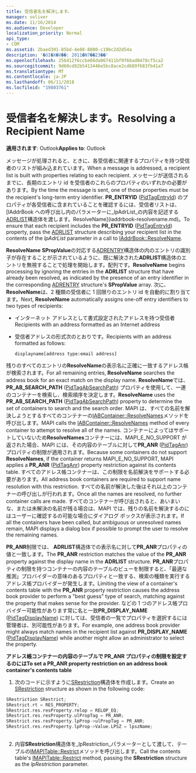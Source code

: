 ```yaml
---
title: 受信者名を解決します。
manager: soliver
ms.date: 11/16/2014
ms.audience: Developer
localization_priority: Normal
api_type:
- COM
ms.assetid: 2baed391-85bd-4e88-8800-c19bc2d2d54a
description: '�ŏI�X�V��: 2011�N7��23��'
ms.openlocfilehash: 256412f6ccbe66da067411bf9f66ad0478cf5ca2
ms.sourcegitcommit: 9d60cd82b5413446e5bc8ace2cd689f683fb41a7
ms.translationtype: MT
ms.contentlocale: ja-JP
ms.lasthandoff: 06/11/2018
ms.locfileid: "19803761"
---
```

# <a name="resolving-a-recipient-name"></a><span data-ttu-id="88eb4-103">受信者名を解決します。</span><span class="sxs-lookup"><span data-stu-id="88eb4-103">Resolving a Recipient Name</span></span>

  
  
<span data-ttu-id="88eb4-104">**適用されます**: Outlook</span><span class="sxs-lookup"><span data-stu-id="88eb4-104">**Applies to**: Outlook</span></span> 
  
<span data-ttu-id="88eb4-105">メッセージが処理されると、ときに、各受信者に関連するプロパティを持つ受信者のリストが組み込まれています。</span><span class="sxs-lookup"><span data-stu-id="88eb4-105">When a message is addressed, a recipient list is built with properties relating to each recipient.</span></span> <span data-ttu-id="88eb4-106">メッセージが送信されるまでに、長期のエントリ id を受信者のこれらのプロパティのいずれかの必要があります。</span><span class="sxs-lookup"><span data-stu-id="88eb4-106">By the time the message is sent, one of those properties must be the recipient's long-term entry identifier.</span></span> <span data-ttu-id="88eb4-107">**PR_ENTRYID** ([PidTagEntryId](pidtagentryid-canonical-property.md)) のプロパティが各受信者に含まれていることを確認するには、受信者リストは、 [IAddrBook への呼び出し内のパラメーターに_lpAdrList_の内容を記述する[ADRLIST](adrlist.md)構造体を渡します。ResolveName](iaddrbook-resolvename.md)。</span><span class="sxs-lookup"><span data-stu-id="88eb4-107">To ensure that each recipient includes the **PR_ENTRYID** ([PidTagEntryId](pidtagentryid-canonical-property.md)) property, pass the [ADRLIST](adrlist.md) structure describing your recipient list in the contents of the  _lpAdrList_ parameter in a call to [IAddrBook::ResolveName](iaddrbook-resolvename.md).</span></span>
  
 <span data-ttu-id="88eb4-108">**ResolveName** **SPropValue**の対応する[ADRENTRY](adrentry.md)構造体の内のエントリの識別子が存在することが示されているように、既に解決された**ADRLIST**構造体のエントリを無視することで処理を開始します。配列です。</span><span class="sxs-lookup"><span data-stu-id="88eb4-108">**ResolveName** begins processing by ignoring the entries in the **ADRLIST** structure that have already been resolved, as indicated by the presence of an entry identifier in the corresponding [ADRENTRY](adrentry.md) structure's **SPropValue** array.</span></span> <span data-ttu-id="88eb4-109">次に、 **ResolveName**は、2 種類の受信者に 1 回限りのエントリ id を自動的に割り当てます。</span><span class="sxs-lookup"><span data-stu-id="88eb4-109">Next, **ResolveName** automatically assigns one-off entry identifiers to two types of recipients:</span></span> 
  
- <span data-ttu-id="88eb4-110">インターネット アドレスとして書式設定されたアドレスを持つ受信者</span><span class="sxs-lookup"><span data-stu-id="88eb4-110">Recipients with an address formatted as an Internet address</span></span>
    
- <span data-ttu-id="88eb4-111">受信者アドレスの形式次のとおりです。</span><span class="sxs-lookup"><span data-stu-id="88eb4-111">Recipients with an address formatted as follows:</span></span>
    
     `displayname[address type:email address]`
    
<span data-ttu-id="88eb4-112">残りのすべてのエントリの**ResolveName**の表示名に正確に一致するアドレス帳が検索されます。</span><span class="sxs-lookup"><span data-stu-id="88eb4-112">For all remaining entries, **ResolveName** searches the address book for an exact match on the display name.</span></span> <span data-ttu-id="88eb4-113">**ResolveName**では、 **PR_AB_SEARCH_PATH** ([PidTagAbSearchPath](pidtagabsearchpath-canonical-property.md)) プロパティを使用して、一連のコンテナーを検索し、検索順序を決定します。</span><span class="sxs-lookup"><span data-stu-id="88eb4-113">**ResolveName** uses the **PR_AB_SEARCH_PATH** ([PidTagAbSearchPath](pidtagabsearchpath-canonical-property.md)) property to determine the set of containers to search and the search order.</span></span> <span data-ttu-id="88eb4-114">MAPI は、すべての名前を解決しようとするすべてのコンテナーの[IABContainer::ResolveNames](iabcontainer-resolvenames.md)メソッドを呼び出します。</span><span class="sxs-lookup"><span data-stu-id="88eb4-114">MAPI calls the [IABContainer::ResolveNames](iabcontainer-resolvenames.md) method of every container to attempt to resolve all of the names.</span></span> <span data-ttu-id="88eb4-115">コンテナーによってはサポートしていないため**ResolveNames**コンテナーには、MAPI_E_NO_SUPPORT が返された場合、MAPI には、その内容のテーブルに対して**PR_ANR** ([PidTagAnr](pidtaganr-canonical-property.md)) プロパティの制限が適用されます。</span><span class="sxs-lookup"><span data-stu-id="88eb4-115">Because some containers do not support **ResolveNames**, if the container returns MAPI_E_NO_SUPPORT, MAPI applies a **PR_ANR** ([PidTagAnr](pidtaganr-canonical-property.md)) property restriction against its contents table.</span></span> <span data-ttu-id="88eb4-116">すべてのアドレス帳コンテナーは、この制限を名前解決をサポートする必要があります。</span><span class="sxs-lookup"><span data-stu-id="88eb4-116">All address book containers are required to support name resolution with this restriction.</span></span> <span data-ttu-id="88eb4-117">すべての名前が解決した後はそれ以上のコンテナーの呼び出しが行われます。</span><span class="sxs-lookup"><span data-stu-id="88eb4-117">Once all the names are resolved, no further container calls are made.</span></span> <span data-ttu-id="88eb4-118">すべてのコンテナーが呼び出されると、あいまいな、または未解決の名前が残る場合は、MAPI では、残りの名前を解決するのにはユーザーに確認するの可能な場合にダイアログ ボックスが表示されます。</span><span class="sxs-lookup"><span data-stu-id="88eb4-118">If all the containers have been called, but ambiguous or unresolved names remain, MAPI displays a dialog box if possible to prompt the user to resolve the remaining names.</span></span>
  
<span data-ttu-id="88eb4-119">**PR_ANR**制限では、 **ADRLIST**構造体での表示名に対して**PR_ANR**プロパティの値と一致します。</span><span class="sxs-lookup"><span data-stu-id="88eb4-119">The **PR_ANR** restriction matches the value of the **PR_ANR** property against the display name in the **ADRLIST** structure.</span></span> <span data-ttu-id="88eb4-120">**PR_ANR**プロパティの制限を持つコンテナーの内容のテーブルのビューを制限すると、「最適な推測」プロバイダーの意味のあるプロパティと一致する、検索の種類を実行するアドレス帳プロバイダーが発生します。</span><span class="sxs-lookup"><span data-stu-id="88eb4-120">Limiting the view of a container's contents table with the **PR_ANR** property restriction causes the address book provider to perform a "best guess" type of search, matching against the property that makes sense for the provider.</span></span> <span data-ttu-id="88eb4-121">などの 1 つのアドレス帳プロバイダー可能性があります常に名と一致**PR_DISPLAY_NAME** ([PidTagDisplayName](pidtagdisplayname-canonical-property.md)) に対しては、受信者の一覧でプロパティを選択するには管理者は、別可能性があります。</span><span class="sxs-lookup"><span data-stu-id="88eb4-121">For example, one address book provider might always match names in the recipient list against **PR_DISPLAY_NAME** ([PidTagDisplayName](pidtagdisplayname-canonical-property.md)) while another might allow an administrator to select the property.</span></span>
  
 <span data-ttu-id="88eb4-122">**アドレス帳コンテナーの内容のテーブルで PR_ANR プロパティの制限を設定するのには**</span><span class="sxs-lookup"><span data-stu-id="88eb4-122">**To set a PR_ANR property restriction on an address book container's contents table**</span></span>
  
1. <span data-ttu-id="88eb4-123">次のコードに示すように[SRestriction](srestriction.md)構造体を作成します。</span><span class="sxs-lookup"><span data-stu-id="88eb4-123">Create an [SRestriction](srestriction.md) structure as shown in the following code:</span></span> 
    
  ```cpp
  SRestriction SRestrict;
  SRestrict.rt = RES_PROPERTY;
  SRestrict.res.resProperty.relop = RELOP_EQ;
  SRestrict.res.resProperty.ulPropTag = PR_ANR;
  SRestrict.res.resProperty.lpProp->ulPropTag = PR_ANR;
  SRestrict.res.resProperty.lpProp->Value.LPSZ = lpszName;
   
  ```

2. <span data-ttu-id="88eb4-124">内容**SRestriction**構造体を_lpRestriction_パラメーターとして渡して、テーブルの[IMAPITable::Restrict](imapitable-restrict.md)メソッドを呼び出します。</span><span class="sxs-lookup"><span data-stu-id="88eb4-124">Call the contents table's [IMAPITable::Restrict](imapitable-restrict.md) method, passing the **SRestriction** structure as the  _lpRestriction_ parameter.</span></span> 
    


